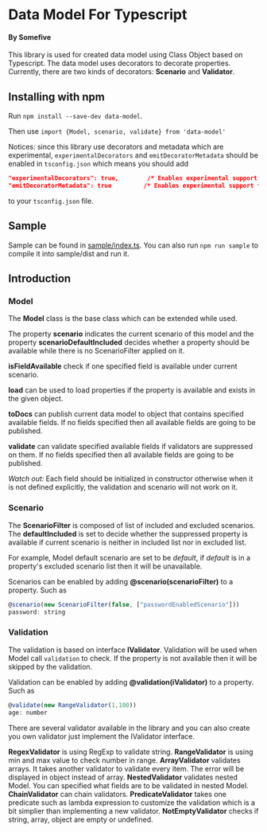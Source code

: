 # Data Model For Typescript
#### By Somefive

This library is used for created data model using Class Object based on Typescript. The data model uses decorators to decorate properties. Currently, there are two kinds of decorators: **Scenario** and **Validator**.

## Installing with npm
Run `npm install --save-dev data-model`.

Then use `import {Model, scenario, validate} from 'data-model'`

Notices: since this library use decorators and metadata which are experimental, `experimentalDecorators` and `emitDecoratorMetadata` should be enabled in `tsconfig.json` which means you should add
```json
"experimentalDecorators": true,        /* Enables experimental support for ES7 decorators. */
"emitDecoratorMetadata": true         /* Enables experimental support for emitting type metadata for decorators. */
```
to your `tsconfig.json` file.

## Sample
Sample can be found in [sample/index.ts](./sample/index.ts). You can also run `npm run sample` to compile it into sample/dist and run it.

## Introduction

### Model
The **Model** class is the base class which can be extended while used. 

The property **scenario** indicates the current scenario of this model and the property **scenarioDefaultIncluded** decides whether a property should be available while there is no ScenarioFilter applied on it.

**isFieldAvailable** check if one specified field is available under current scenario.

**load** can be used to load properties if the property is available and exists in the given object. 

**toDocs** can publish current data model to object that contains specified available fields. If no fields specified then all
available fields are going to be published.

**validate** can validate specified available fields if validators are suppressed on them. If no fields specified then all available fields are going to be published.

*Watch out:* Each field should be initialized in constructor otherwise when it is not defined explicitly, the validation and scenario will not work on it.

### Scenario
The **ScenarioFilter** is composed of list of included and excluded scenarios. The **defaultIncluded** is set to decide whether 
the suppressed property is available if current scenario is neither in included list nor in excluded list.

For example, Model default scenario are set to be *default*, if *default* is in a property's excluded scenario list then it will be unavailable.

Scenarios can be enabled by adding **@scenario(scenarioFilter)** to a property. Such as
```javascript
@scenario(new ScenarioFilter(false, ["passwordEnabledScenario"]))
password: string
```

### Validation
The validation is based on interface **IValidator**. Validation will be used when Model call `validation` to check. If the property is not available then it will be skipped by the validation. 

Validation can be enabled by adding **@validation(iValidator)** to a property. Such as
```javascript
@validate(new RangeValidator(1,100))
age: number
```

There are several validator available in the library and you can also create you own validator just implement the IValidator interface.

**RegexValidator** is using RegExp to validate string.
**RangeValidator** is using min and max value to check number in range.
**ArrayValidator** validates arrays. It takes another validator to validate every item. The error will be displayed in object instead of array.
**NestedValidator** validates nested Model. You can specified what fields are to be validated in nested Model.
**ChainValidator** can chain validators.
**PredicateValidator** takes one predicate such as lambda expression to customize the validation which is a bit simplier than implementing a new validator.
**NotEmptyValidator** checks if string, array, object are empty or undefined.

